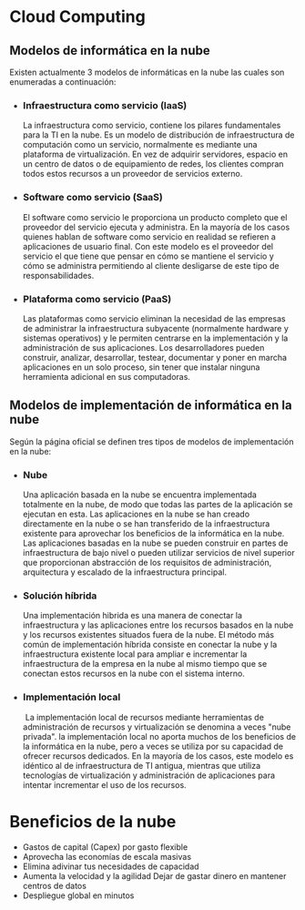 # Cloud Computing

## Modelos de informática  en la nube 

Existen actualmente 3 modelos de informáticas en la nube las cuales son enumeradas a continuación:

* ### Infraestructura como servicio (IaaS)

   La infraestructura como servicio, contiene los pilares fundamentales para la TI en la nube. Es un modelo de distribución de infraestructura de computación como un servicio, normalmente es mediante una plataforma de virtualización. En vez de adquirir servidores, espacio en un centro de datos o de equipamiento de redes, los clientes compran todos estos recursos a un proveedor de servicios externo.

* ### Software como servicio (SaaS)

  El software como servicio le proporciona un producto completo que el proveedor del servicio ejecuta y administra. En la mayoría de los casos quienes hablan de software como servicio en realidad se refieren a aplicaciones de usuario final. Con este modelo es el proveedor del servicio el que tiene que pensar en cómo se mantiene el servicio y cómo se administra permitiendo al cliente desligarse de este tipo de responsabilidades.

* ### Plataforma como servicio (PaaS)

   Las plataformas como servicio eliminan la necesidad de las empresas de administrar la infraestructura subyacente (normalmente hardware y sistemas operativos) y le permiten centrarse en la implementación y la administración de sus aplicaciones. Los desarrolladores pueden construir, analizar, desarrollar, testear, documentar y poner en marcha aplicaciones en un solo proceso, sin tener que instalar ninguna herramienta adicional en sus computadoras.

## Modelos de implementación de informática en la nube

Según la página oficial se definen tres tipos de modelos de implementación en la nube:

* ### Nube

   Una aplicación basada en la nube se encuentra implementada totalmente en la nube, de modo que todas las partes de la aplicación se ejecutan en esta. Las aplicaciones en la nube se han creado directamente en la  nube o se han transferido de la infraestructura existente para aprovechar los beneficios de la informática en la nube. Las aplicaciones basadas en la nube se pueden construir en partes de infraestructura de bajo nivel o pueden utilizar servicios de nivel superior que proporcionan abstracción de los requisitos de administración, arquitectura y escalado de la infraestructura principal.

* ### Solución híbrida 

  Una implementación hibrida es una manera de conectar la infraestructura y las aplicaciones entre los recursos basados en la nube y los recursos existentes situados fuera de la nube. El método más común de implementación híbrida consiste en conectar la nube y la infraestructura existente local para ampliar e incrementar la infraestructura de la empresa en la nube al mismo tiempo que se conectan estos recursos en la nube con el sistema interno. 

* ### Implementación local 

  ​	La implementación local de recursos mediante herramientas de administración de recursos y virtualización se denomina a veces "nube privada". la implementación local no aporta muchos de los beneficios de la informática en la nube, pero a veces se utiliza por su capacidad de ofrecer recursos dedicados. En la mayoría de los casos, este modelo es idéntico al de infraestructura de TI antigua, mientras que utiliza tecnologías de virtualización y administración de aplicaciones para intentar incrementar el uso de los recursos.

# Beneficios de la nube

* Gastos de capital (Capex) por gasto flexible
* Aprovecha las economías de escala masivas
* Elimina adivinar tus necesidades de capacidad
* Aumenta la velocidad y la agilidad Dejar de gastar dinero en mantener centros de datos
* Despliegue global en minutos







